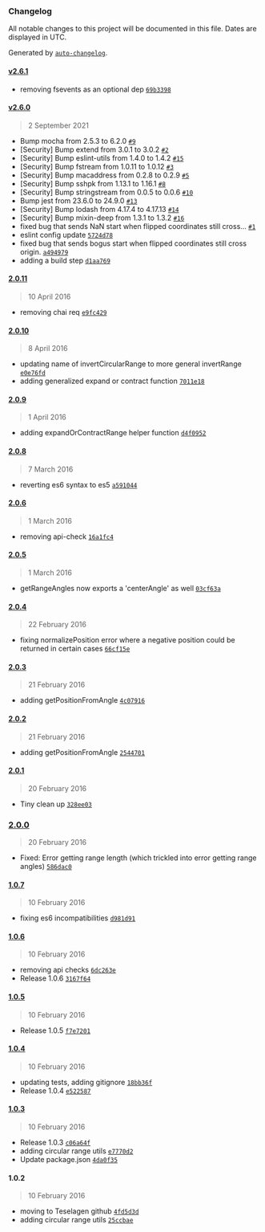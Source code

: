 ### Changelog

All notable changes to this project will be documented in this file. Dates are displayed in UTC.

Generated by [`auto-changelog`](https://github.com/CookPete/auto-changelog).

#### [v2.6.1](https://github.com/TeselaGen/ve-range-utils/compare/v2.6.0...v2.6.1)

- removing fsevents as an optional dep [`69b3398`](https://github.com/TeselaGen/ve-range-utils/commit/69b3398b830b833da4e99681c1fe046d2c4b625d)

#### [v2.6.0](https://github.com/TeselaGen/ve-range-utils/compare/2.0.11...v2.6.0)

> 2 September 2021

- Bump mocha from 2.5.3 to 6.2.0 [`#9`](https://github.com/TeselaGen/ve-range-utils/pull/9)
- [Security] Bump extend from 3.0.1 to 3.0.2 [`#2`](https://github.com/TeselaGen/ve-range-utils/pull/2)
- [Security] Bump eslint-utils from 1.4.0 to 1.4.2 [`#15`](https://github.com/TeselaGen/ve-range-utils/pull/15)
- [Security] Bump fstream from 1.0.11 to 1.0.12 [`#3`](https://github.com/TeselaGen/ve-range-utils/pull/3)
- [Security] Bump macaddress from 0.2.8 to 0.2.9 [`#5`](https://github.com/TeselaGen/ve-range-utils/pull/5)
- [Security] Bump sshpk from 1.13.1 to 1.16.1 [`#8`](https://github.com/TeselaGen/ve-range-utils/pull/8)
- [Security] Bump stringstream from 0.0.5 to 0.0.6 [`#10`](https://github.com/TeselaGen/ve-range-utils/pull/10)
- Bump jest from 23.6.0 to 24.9.0 [`#13`](https://github.com/TeselaGen/ve-range-utils/pull/13)
- [Security] Bump lodash from 4.17.4 to 4.17.13 [`#14`](https://github.com/TeselaGen/ve-range-utils/pull/14)
- [Security] Bump mixin-deep from 1.3.1 to 1.3.2 [`#16`](https://github.com/TeselaGen/ve-range-utils/pull/16)
- fixed bug that sends NaN start when flipped coordinates still cross… [`#1`](https://github.com/TeselaGen/ve-range-utils/pull/1)
- eslint config update [`5724d78`](https://github.com/TeselaGen/ve-range-utils/commit/5724d785d063ca7d0b468b694da113040fd3c0f3)
- fixed bug that sends bogus start when flipped coordinates still cross origin. [`a494979`](https://github.com/TeselaGen/ve-range-utils/commit/a494979faee6692f84b6e0ec6729ef1f5fda6c0a)
- adding a build step [`d1aa769`](https://github.com/TeselaGen/ve-range-utils/commit/d1aa7693c38e10fd97fec093d530a2d66d407ba8)

#### [2.0.11](https://github.com/TeselaGen/ve-range-utils/compare/2.0.10...2.0.11)

> 10 April 2016

- removing chai req [`e9fc429`](https://github.com/TeselaGen/ve-range-utils/commit/e9fc429875530687e58926eed51d4682d905f813)

#### [2.0.10](https://github.com/TeselaGen/ve-range-utils/compare/2.0.9...2.0.10)

> 8 April 2016

- updating name of invertCircularRange to more general invertRange [`e0e76fd`](https://github.com/TeselaGen/ve-range-utils/commit/e0e76fd134b2a5c965039397d2da40f097ab1d4c)
- adding generalized expand or contract function [`7011e18`](https://github.com/TeselaGen/ve-range-utils/commit/7011e18bb68b3d86eaf0b3c8e733482ea3eac104)

#### [2.0.9](https://github.com/TeselaGen/ve-range-utils/compare/2.0.8...2.0.9)

> 1 April 2016

- adding expandOrContractRange helper function [`d4f0952`](https://github.com/TeselaGen/ve-range-utils/commit/d4f09525a32f2a6d6b25867f606454a29daf1bf2)

#### [2.0.8](https://github.com/TeselaGen/ve-range-utils/compare/2.0.6...2.0.8)

> 7 March 2016

- reverting es6 syntax to es5 [`a591044`](https://github.com/TeselaGen/ve-range-utils/commit/a591044fad62733e5131dc20b155c107a2fdcd4a)

#### [2.0.6](https://github.com/TeselaGen/ve-range-utils/compare/2.0.5...2.0.6)

> 1 March 2016

- removing api-check [`16a1fc4`](https://github.com/TeselaGen/ve-range-utils/commit/16a1fc495c8c00875697a6c72d2f5dc4b8dde139)

#### [2.0.5](https://github.com/TeselaGen/ve-range-utils/compare/2.0.4...2.0.5)

> 1 March 2016

- getRangeAngles now exports a 'centerAngle' as well [`03cf63a`](https://github.com/TeselaGen/ve-range-utils/commit/03cf63af7fc43c557657c3217c2f14ce3a46c13f)

#### [2.0.4](https://github.com/TeselaGen/ve-range-utils/compare/2.0.3...2.0.4)

> 22 February 2016

- fixing normalizePosition error where a negative position could be returned in certain cases [`66cf15e`](https://github.com/TeselaGen/ve-range-utils/commit/66cf15e79381d51ace935036ee820e46dca6539a)

#### [2.0.3](https://github.com/TeselaGen/ve-range-utils/compare/2.0.2...2.0.3)

> 21 February 2016

- adding getPositionFromAngle [`4c07916`](https://github.com/TeselaGen/ve-range-utils/commit/4c07916d715a67d6be0fb0fcfd993e5e9955e5f6)

#### [2.0.2](https://github.com/TeselaGen/ve-range-utils/compare/2.0.1...2.0.2)

> 21 February 2016

- adding getPositionFromAngle [`2544701`](https://github.com/TeselaGen/ve-range-utils/commit/25447017f19a714cdfaa1863661f0e75208268db)

#### [2.0.1](https://github.com/TeselaGen/ve-range-utils/compare/2.0.0...2.0.1)

> 20 February 2016

- Tiny clean up [`328ee03`](https://github.com/TeselaGen/ve-range-utils/commit/328ee03f6db779573d10b04f12737a5644c050cf)

### [2.0.0](https://github.com/TeselaGen/ve-range-utils/compare/1.0.7...2.0.0)

> 20 February 2016

- Fixed: Error getting range length (which trickled into error getting range angles) [`586dac0`](https://github.com/TeselaGen/ve-range-utils/commit/586dac0a1adf06f7e04f03ae7ec1c3196a57c57b)

#### [1.0.7](https://github.com/TeselaGen/ve-range-utils/compare/1.0.6...1.0.7)

> 10 February 2016

- fixing es6 incompatibilities [`d981d91`](https://github.com/TeselaGen/ve-range-utils/commit/d981d916c34dbf18d8f0ad010c98906f6252d85b)

#### [1.0.6](https://github.com/TeselaGen/ve-range-utils/compare/1.0.5...1.0.6)

> 10 February 2016

- removing api checks [`6dc263e`](https://github.com/TeselaGen/ve-range-utils/commit/6dc263e529a25fa6847fbd765bfb5c9e63b189a4)
- Release 1.0.6 [`3167f64`](https://github.com/TeselaGen/ve-range-utils/commit/3167f64819383eda93897b58292afd5f00685636)

#### [1.0.5](https://github.com/TeselaGen/ve-range-utils/compare/1.0.4...1.0.5)

> 10 February 2016

- Release 1.0.5 [`f7e7201`](https://github.com/TeselaGen/ve-range-utils/commit/f7e720121b5ec807338afd977f241d2805d4e720)

#### [1.0.4](https://github.com/TeselaGen/ve-range-utils/compare/1.0.3...1.0.4)

> 10 February 2016

- updating tests, adding gitignore [`18bb36f`](https://github.com/TeselaGen/ve-range-utils/commit/18bb36f4ff709c1ae1a6e379bcc5e88804a1bf0c)
- Release 1.0.4 [`e522587`](https://github.com/TeselaGen/ve-range-utils/commit/e5225878d813ac067cb2010865c94360ca955a7f)

#### [1.0.3](https://github.com/TeselaGen/ve-range-utils/compare/1.0.2...1.0.3)

> 10 February 2016

- Release 1.0.3 [`c06a64f`](https://github.com/TeselaGen/ve-range-utils/commit/c06a64ff0d6eef5ea498193cd53ade37e6fc6527)
- adding circular range utils [`e7770d2`](https://github.com/TeselaGen/ve-range-utils/commit/e7770d2d439064cd6daee17ed973724f5148c382)
- Update package.json [`4da0f35`](https://github.com/TeselaGen/ve-range-utils/commit/4da0f35ef95e8ab9df7423174075757a68465294)

#### 1.0.2

> 10 February 2016

- moving to Teselagen github [`4fd5d3d`](https://github.com/TeselaGen/ve-range-utils/commit/4fd5d3deb6ed44194195c7b2e3145d15eae00ebe)
- adding circular range utils [`25ccbae`](https://github.com/TeselaGen/ve-range-utils/commit/25ccbae6b04a05c78d77843bf95c6ac816212c01)

